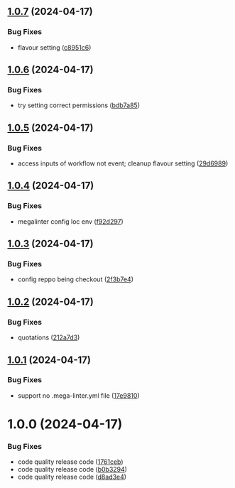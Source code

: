 ## [1.0.7](https://github.com/biosustain/code-quality-check/compare/v1.0.6...v1.0.7) (2024-04-17)


### Bug Fixes

* flavour setting ([c8951c6](https://github.com/biosustain/code-quality-check/commit/c8951c61ea3d72c8c2c52e9e3e7fcb9887ef9bd4))

## [1.0.6](https://github.com/biosustain/code-quality-check/compare/v1.0.5...v1.0.6) (2024-04-17)


### Bug Fixes

* try setting correct permissions ([bdb7a85](https://github.com/biosustain/code-quality-check/commit/bdb7a85801e9948f9c9e95a7b65c19de8f7f8906))

## [1.0.5](https://github.com/biosustain/code-quality-check/compare/v1.0.4...v1.0.5) (2024-04-17)


### Bug Fixes

* access inputs of workflow not event; cleanup flavour setting ([29d6989](https://github.com/biosustain/code-quality-check/commit/29d69899f68dd2ba51f736f0cbdae4f6bfca2067))

## [1.0.4](https://github.com/biosustain/code-quality-check/compare/v1.0.3...v1.0.4) (2024-04-17)


### Bug Fixes

* megalinter config loc env ([f92d297](https://github.com/biosustain/code-quality-check/commit/f92d2978718006cffd79429cd74b3ddee3a886de))

## [1.0.3](https://github.com/biosustain/code-quality-check/compare/v1.0.2...v1.0.3) (2024-04-17)


### Bug Fixes

* config reppo being checkout ([2f3b7e4](https://github.com/biosustain/code-quality-check/commit/2f3b7e444babca33fd16c8d191e00b8903b2be11))

## [1.0.2](https://github.com/biosustain/code-quality-check/compare/v1.0.1...v1.0.2) (2024-04-17)


### Bug Fixes

* quotations ([212a7d3](https://github.com/biosustain/code-quality-check/commit/212a7d3ec393d6c914f652a280488a3b85ef7b1a))

## [1.0.1](https://github.com/biosustain/code-quality-check/compare/v1.0.0...v1.0.1) (2024-04-17)


### Bug Fixes

* support no .mega-linter.yml file ([17e9810](https://github.com/biosustain/code-quality-check/commit/17e98103950748295f915e949cfc3b112791e3a1))

# 1.0.0 (2024-04-17)


### Bug Fixes

* code quality release code ([1761ceb](https://github.com/biosustain/code-quality-check/commit/1761ceb104087e746edb5c867df3304c9f2eac20))
* code quality release code ([b0b3294](https://github.com/biosustain/code-quality-check/commit/b0b329437f943e23d7290040577f1320ffe151a7))
* code quality release code ([d8ad3e4](https://github.com/biosustain/code-quality-check/commit/d8ad3e4e41c5660fa5219a6d1da2e785305841e6))

